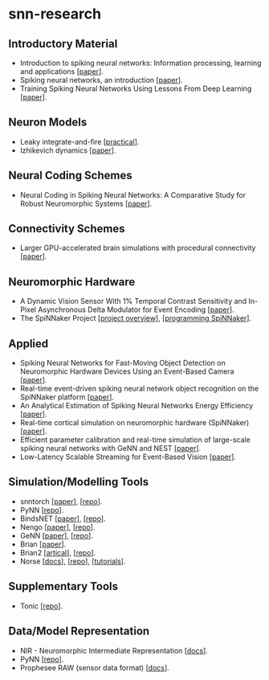 # snn-research

## Introductory Material
- Introduction to spiking neural networks: Information processing, learning and applications [[paper](https://pubmed.ncbi.nlm.nih.gov/22237491/)].
- Spiking neural networks, an introduction [[paper](https://webdoc.sub.gwdg.de/ebook/serien/ah/UU-CS/2003-008.pdf)].
- Training Spiking Neural Networks Using Lessons From Deep Learning [[paper](https://arxiv.org/abs/2109.12894)].

## Neuron Models
- Leaky integrate-and-fire [[practical](https://snntorch.readthedocs.io/en/latest/tutorials/tutorial_2.html)].
- Izhikevich dynamics [[paper](https://www.izhikevich.org/publications/spikes.pdf)].

## Neural Coding Schemes
- Neural Coding in Spiking Neural Networks: A Comparative Study for Robust Neuromorphic Systems [[paper](https://www.frontiersin.org/journals/neuroscience/articles/10.3389/fnins.2021.638474/full)].

## Connectivity Schemes
- Larger GPU-accelerated brain simulations with procedural connectivity [[paper](https://sussex.figshare.com/articles/journal_contribution/Larger_GPU-accelerated_brain_simulations_with_procedural_connectivity/23479862?file=41188901)].

## Neuromorphic Hardware
- A Dynamic Vision Sensor With 1% Temporal Contrast Sensitivity and In-Pixel Asynchronous Delta Modulator for Event Encoding [[paper](https://ieeexplore.ieee.org/abstract/document/7128412)].
- The SpiNNaker Project [[project overview](https://ieeexplore.ieee.org/abstract/document/6750072)], [[programming SpiNNaker](https://ieeexplore.ieee.org/document/5596759/)].

## Applied
- Spiking Neural Networks for Fast-Moving Object Detection on Neuromorphic Hardware Devices Using an Event-Based Camera [[paper](https://arxiv.org/html/2403.10677v1)].
- Real-time event-driven spiking neural network object recognition on the SpiNNaker platform [[paper](https://ieeexplore.ieee.org/document/7169171)].
- An Analytical Estimation of Spiking Neural Networks Energy Efficiency [[paper](https://link.springer.com/chapter/10.1007/978-3-031-30105-6_48)].
- Real-time cortical simulation on neuromorphic hardware (SpiNNaker) [[paper](https://royalsocietypublishing.org/doi/10.1098/rsta.2019.0160)].
- Efficient parameter calibration and real-time simulation of large-scale spiking neural networks with GeNN and NEST [[paper](https://www.frontiersin.org/journals/neuroinformatics/articles/10.3389/fninf.2023.941696/full)].
- Low-Latency Scalable Streaming for Event-Based Vision [[paper](https://arxiv.org/html/2412.07889v1)].

## Simulation/Modelling Tools
- snntorch [[paper](https://arxiv.org/abs/2109.12894)], [[repo](https://github.com/jeshraghian/snntorch)].
- PyNN [[repo](https://github.com/NeuralEnsemble/PyNN/)].
- BindsNET [[paper](https://www.frontiersin.org/journals/neuroinformatics/articles/10.3389/fninf.2018.00089/full)], [[repo](https://github.com/BindsNET/bindsnet)].
- Nengo [[paper](https://compneuro.uwaterloo.ca/files/publications/bekolay.2014.pdf)], [[repo](https://github.com/nengo/nengo)].
- GeNN [[paper](https://www.nature.com/articles/srep18854)], [[repo](https://github.com/genn-team/genn)].
- Brian [[paper](https://www.frontiersin.org/journals/neuroinformatics/articles/10.3389/neuro.11.005.2008/full)].
- Brian2 [[artical](https://elifesciences.org/articles/47314)], [[repo](https://github.com/brian-team/brian2)].
- Norse [[docs](https://norse.github.io/norse/)], [[repo](https://github.com/norse/norse)], [[tutorials](https://norse.github.io/notebooks/README.html)].

## Supplementary Tools
- Tonic [[repo](https://github.com/neuromorphs/tonic)].

## Data/Model Representation
- NIR - Neuromorphic Intermediate Representation [[docs](https://neuroir.org/docs/index.html)].
- PyNN [[repo](https://github.com/NeuralEnsemble/PyNN/)].
- Prophesee RAW (sensor data format) [[docs](https://docs.prophesee.ai/stable/data/file_formats/raw.html)].

